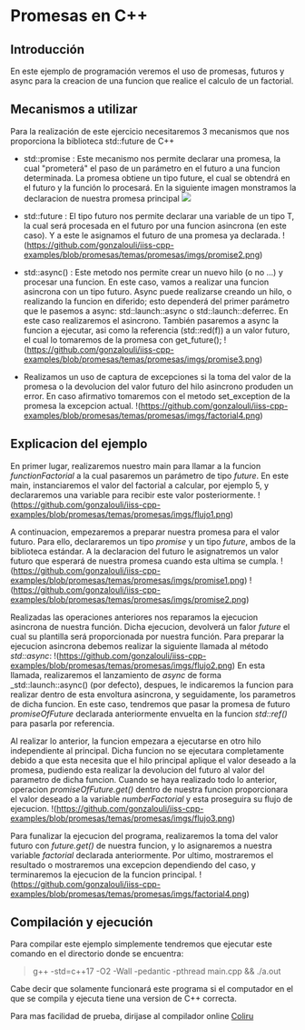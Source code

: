 Promesas en C++
===============

Introducción
------------


En este ejemplo de programación veremos el uso de promesas, futuros y async para la creacion de una funcion que realice el calculo de un factorial.


Mecanismos a utilizar
---------------------

Para la realización de este ejercicio necesitaremos 3 mecanismos que nos proporciona la biblioteca std::future de C++

* std::promise<T> : Este mecanismo nos permite declarar una promesa, la cual "prometerá" el paso de un parámetro en el futuro a una funcion determinada. La promesa obtiene un tipo future, el cual se obtendrá en el futuro y la función lo procesará. En la siguiente imagen monstramos la declaracion de nuestra promesa principal
![](https://github.com/gonzalouli/iiss-cpp-examples/blob/promesas/temas/promesas/imgs/promise1.png)


* std::future<T> : El tipo futuro nos permite declarar una variable de un tipo T, la cual será procesada en el futuro por una funcion asincrona (en este caso). Y a este le asignamos el futuro de una promesa ya declarada.
!(https://github.com/gonzalouli/iiss-cpp-examples/blob/promesas/temas/promesas/imgs/promise2.png)


* std::async() : Este metodo nos permite crear un nuevo hilo (o no ...) y procesar una funcion. En este caso, vamos a realizar una funcion asincrona con un tipo futuro. Async puede realizarse creando un hilo, o realizando la funcion en diferido; esto dependerá del primer parámetro que le pasemos a async: std::launch::async o std::launch::deferrec. En este caso realizaremos el asincrono. También pasaremos a async la funcion a ejecutar, asi como la referencia (std::red(f)) a un valor futuro, el cual lo tomaremos de la promesa con get_future();
!(https://github.com/gonzalouli/iiss-cpp-examples/blob/promesas/temas/promesas/imgs/promise3.png)


* Realizamos un uso de captura de excepciones si la toma del valor de la promesa o la devolucion del valor futuro del hilo asincrono produden un error. En caso afirmativo tomaremos con el metodo set_exception de la promesa la excepcion actual.
!(https://github.com/gonzalouli/iiss-cpp-examples/blob/promesas/temas/promesas/imgs/factorial4.png)


Explicacion del ejemplo
-----------------------
En primer lugar, realizaremos nuestro main para llamar a la funcion _functionFactorial_ a la cual pasaremos un parámetro de tipo _future<int>_.
En este main, instanciaremos el valor del factorial a calcular, por ejemplo 5, y declararemos una variable para recibir este valor posteriormente.
!(https://github.com/gonzalouli/iiss-cpp-examples/blob/promesas/temas/promesas/imgs/flujo1.png)

A continuacion, empezaremos a preparar nuestra promesa para el valor futuro. Para ello, declararemos un tipo _promise<int>_ y un tipo _future<int>_, ambos de la biblioteca estándar. A la declaracion del futuro le asignatremos un valor futuro que esperará de nuestra promesa cuando esta ultima se cumpla.
 !(https://github.com/gonzalouli/iiss-cpp-examples/blob/promesas/temas/promesas/imgs/promise1.png)
 !(https://github.com/gonzalouli/iiss-cpp-examples/blob/promesas/temas/promesas/imgs/promise2.png)

Realizadas las operaciones anteriores nos reparamos la ejecucion asincrona de nuestra función. Dicha ejecucion, devolverá un falor _future<int>_ el cual su plantilla será proporcionada por nuestra función. Para preparar la ejecucion asincrona debemos realizar la siguiente llamada al método _std::async_:
 !(https://github.com/gonzalouli/iiss-cpp-examples/blob/promesas/temas/promesas/imgs/flujo2.png)
En esta llamada, realizaremos el lanzamiento de _async_ de forma _std::launch::async() (por defecto), despues, le indicaremos la funcion para realizar dentro de esta envoltura asincrona, y seguidamente, los parametros de dicha funcion. En este caso, tendremos que pasar la promesa de futuro _promiseOfFuture_ declarada anteriormente envuelta en la funcion _std::ref()_ para pasarla por referencia.

Al realizar lo anterior, la funcion empezara a ejecutarse en otro hilo independiente al principal.
Dicha funcion no se ejecutara completamente debido a que esta necesita que el hilo principal aplique el valor deseado a la promesa, pudiendo esta realizar la devolucion del futuro al valor del parametro de dicha funcion. Cuando se haya realizado todo lo anterior, operacion _promiseOfFuture.get()_ dentro de nuestra funcion proporcionara el valor deseado a la variable _numberFactorial_ y esta proseguira su flujo de ejecucion.
 !(https://github.com/gonzalouli/iiss-cpp-examples/blob/promesas/temas/promesas/imgs/flujo3.png)

Para funalizar la ejecucion del programa, realizaremos la toma del valor futuro con _future.get()_ de nuestra funcion, y lo asignaremos a nuestra variable _factorial_ declarada anteriormente. Por ultimo, mostraremos el resultado o mostraremos una excepcion dependiendo del caso, y terminaremos la ejecucion de la funcion principal.
!(https://github.com/gonzalouli/iiss-cpp-examples/blob/promesas/temas/promesas/imgs/factorial4.png)




Compilación y ejecución
-----------------------

Para compilar este ejemplo simplemente tendremos que ejecutar este comando en el directorio donde se encuentra:
 > g++ -std=c++17 -O2 -Wall -pedantic -pthread main.cpp && ./a.out

Cabe decir que solamente funcionará este programa si el computador en el que se compila y ejecuta tiene una version de C++ correcta.

Para mas facilidad de prueba, dirijase al compilador online [Coliru](http://coliru.stacked-crooked.com/)

